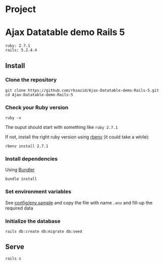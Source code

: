 # Project

# Ajax Datatable demo Rails 5

```
ruby: 2.7.1
rails: 5.2.4.4
```

## Install

### Clone the repository

```shell
git clone https://github.com/rksazid/Ajax-Datatable-demo-Rails-5.git
cd Ajax-Datatable-demo-Rails-5
```

### Check your Ruby version

```shell
ruby -v
```

The ouput should start with something like `ruby 2.7.1`

If not, install the right ruby version using [rbenv](https://gorails.com/setup/ubuntu/22.04) (it could take a while):

```shell
rbenv install 2.7.1
```

### Install dependencies

Using [Bundler](https://github.com/bundler/bundler)

```shell
bundle install
```

### Set environment variables

See [config/env.sample](https://github.com/rksazid/Ajax-Datatable-demo-Rails-5/blob/main/.env.sample) and copy the file with name `.env` and fill-up the required data

### Initialize the database

```shell
rails db:create db:migrate db:seed
```

## Serve

```shell
rails s
```

